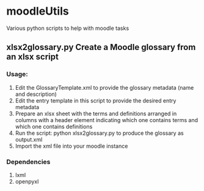 # moodleUtils
Various python scripts to help with moodle tasks


## xlsx2glossary.py  Create a Moodle glossary from an xlsx script

### Usage:

1. Edit the GlossaryTemplate.xml to provide the glossary metadata (name and description)
2. Edit the entry template in this script to provide the desired entry metadata
3. Prepare an xlsx sheet with the terms and definitions arranged in columns with a header element indicating which one contains terms and which one contains definitions
4. Run the script: python xlsx2glossary.py to produce the glossary as output.xml
5. Import the xml file into your moodle instance

### Dependencies

1. lxml
2. openpyxl